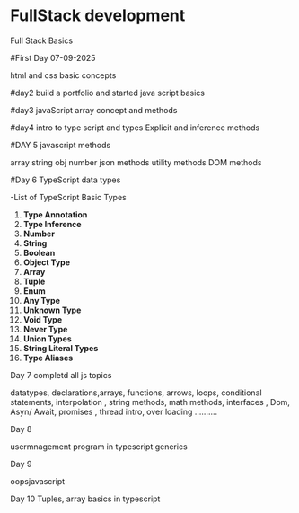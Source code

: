 # FullStack development
Full Stack Basics

#First Day 07-09-2025

html and css basic concepts 

#day2 
build a portfolio and started java script basics

#day3
javaScript array concept and methods

#day4
intro to type script and types 
Explicit and inference methods 

#DAY 5
javascript methods

array string obj number
json methods
utility methods
DOM methods

#Day 6 
TypeScript data types

-List of TypeScript Basic Types

1. **Type Annotation**  
2. **Type Inference**  
3. **Number**  
4. **String**  
5. **Boolean**  
6. **Object Type**  
7. **Array**  
8. **Tuple**  
9. **Enum**  
10. **Any Type**  
11. **Unknown Type**  
12. **Void Type**  
13. **Never Type**  
14. **Union Types**  
15. **String Literal Types**  
16. **Type Aliases**


Day 7
completd all js topics 

datatypes, declarations,arrays, functions, arrows, loops, conditional statements, interpolation , string methods, math methods, interfaces , Dom, Asyn/ Await, promises , thread intro, over loading ..........

Day 8

usermnagement program in typescript
generics

Day 9

oopsjavascript

Day 10
Tuples, array basics  in typescript





